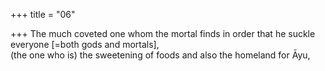 +++
title = "06"

+++
The much coveted one whom the mortal finds in order that he suckle  everyone [=both gods and mortals],  
(the one who is) the sweetening of foods and also the homeland for Āyu, 
